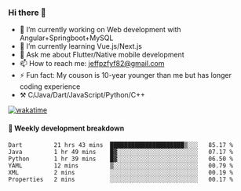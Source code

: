 ### Hi there 👋

- 🔭 I’m currently working on Web development with Angular+Springboot+MySQL
- 🌱 I’m currently learning Vue.js/Next.js
- 💬 Ask me about Flutter/Native mobile development
- 📫 How to reach me: jeffpzfyf82@gmail.com
- ⚡ Fun fact: My couson is 10-year younger than me but has longer coding experience
- ⚒️ C/Java/Dart/JavaScript/Python/C++


[![wakatime](https://wakatime.com/badge/user/382c7b70-226f-4509-aedd-02fe766c9d23.svg)](https://wakatime.com/@382c7b70-226f-4509-aedd-02fe766c9d23)

#### 📝 Weekly development breakdown

<!--START_SECTION:waka-->

```text
Dart         21 hrs 43 mins  █████████████████████▒░░░   85.17 %
Java         1 hr 49 mins    █▓░░░░░░░░░░░░░░░░░░░░░░░   07.17 %
Python       1 hr 39 mins    █▓░░░░░░░░░░░░░░░░░░░░░░░   06.50 %
YAML         12 mins         ▒░░░░░░░░░░░░░░░░░░░░░░░░   00.79 %
XML          2 mins          ░░░░░░░░░░░░░░░░░░░░░░░░░   00.19 %
Properties   2 mins          ░░░░░░░░░░░░░░░░░░░░░░░░░   00.17 %
```

<!--END_SECTION:waka-->
